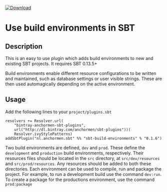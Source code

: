 [ ![Download](https://api.bintray.com/packages/anchormen/sbt-plugins/sbt-build-environments/images/download.svg) ](https://bintray.com/anchormen/sbt-plugins/sbt-build-environments/_latestVersion)

# Use build environments in SBT

## Description
This is an easy to use plugin which adds build environments to new and existing SBT projects. It requires SBT 0.13.5+

Build environments enable different resource configurations to be written and maintained, such as database settings or
user visible strings. These are then used automagically depending on the active environment.

## Usage
Add the following lines to your `project/plugins.sbt`
```
resolvers += Resolver.url(
	"bintray-anchormen-sbt-plugins",
	url("http://dl.bintray.com/anchormen/sbt-plugins"))(
	Resolver.ivyStylePatterns)
addSbtPlugin("nl.anchormen.sbt" %% "sbt-build-environments" % "0.1.6")
```

Two build environments are defined, `dev` and `prod`. These define the `development` and `production` build environments,
respectively. Their resources files should be located in the `src` directory, at `src/dev/resources`
and `src/prod/resources`. Any resources should be added to both these directories. Each environment can be used to
compile, run and package the project. For example, to run a development build use the command `dev:run`. To create a
package for the productions environment, use the command `prod:package`